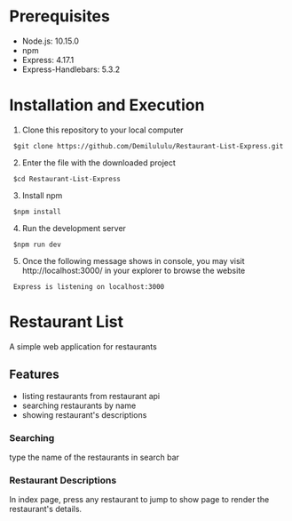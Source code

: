 # Prerequisites

- Node.js: 10.15.0
- npm
- Express: 4.17.1
- Express-Handlebars: 5.3.2

# Installation and Execution

1. Clone this repository to your local computer

```
 $git clone https://github.com/Demilululu/Restaurant-List-Express.git
```

2. Enter the file with the downloaded project

```
 $cd Restaurant-List-Express
```

3. Install npm

```
 $npm install
```

4. Run the development server

```
 $npm run dev
```

5. Once the following message shows in console, you may visit http://localhost:3000/ in your explorer to browse the website

```
 Express is listening on localhost:3000
```

# Restaurant List

A simple web application for restaurants

## Features

- listing restaurants from restaurant api
- searching restaurants by name
- showing restaurant's descriptions

### Searching

type the name of the restaurants in search bar

### Restaurant Descriptions

In index page, press any restaurant to jump to show page to render the restaurant's details.
